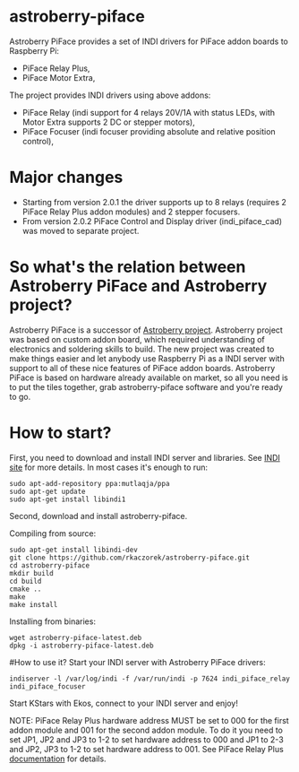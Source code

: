 # astroberry-piface
Astroberry PiFace provides a set of INDI drivers for PiFace addon boards to Raspberry Pi:
- PiFace Relay Plus,
- PiFace Motor Extra,

The project provides INDI drivers using above addons:
- PiFace Relay (indi support for 4 relays 20V/1A with status LEDs, with Motor Extra supports 2 DC or stepper motors),
- PiFace Focuser (indi focuser providing absolute and relative position control),

# Major changes
- Starting from version 2.0.1 the driver supports up to 8 relays (requires 2 PiFace Relay Plus addon modules) and 2 stepper focusers.
- From version 2.0.2 PiFace Control and Display driver (indi_piface_cad) was moved to separate project.

# So what's the relation between Astroberry PiFace and Astroberry project?
Astroberry PiFace is a successor of [Astroberry project](https://sourceforge.net/projects/astroberry/). Astroberry project was based on custom addon board, which required understanding of electronics and soldering skills to build. The new project was created to make things easier and let anybody use Raspberry Pi as a INDI server with support to all of these nice features of PiFace addon boards. Astroberry PiFace is based on hardware already available on market, so all you need is to put the tiles together, grab astroberry-piface software and you're ready to go.

# How to start?
First, you need to download and install INDI server and libraries. See [INDI site](http://indilib.org/download.html) for more details.
In most cases it's enough to run:
```
sudo apt-add-repository ppa:mutlaqja/ppa
sudo apt-get update
sudo apt-get install libindi1
```
Second, download and install astroberry-piface.

Compiling from source:
```
sudo apt-get install libindi-dev
git clone https://github.com/rkaczorek/astroberry-piface.git
cd astroberry-piface
mkdir build
cd build
cmake ..
make
make install
```
Installing from binaries:
```
wget astroberry-piface-latest.deb
dpkg -i astroberry-piface-latest.deb
```

#How to use it?
Start your INDI server with Astroberry PiFace drivers:

`indiserver -l /var/log/indi -f /var/run/indi -p 7624 indi_piface_relay indi_piface_focuser`

Start KStars with Ekos, connect to your INDI server and enjoy!

NOTE: PiFace Relay Plus hardware address MUST be set to 000 for the first addon module and 001 for the second addon module. To do it you need to set JP1, JP2 and JP3 to 1-2 to set hardware address to 000 and JP1 to 2-3 and JP2, JP3 to 1-2 to set hardware address to 001. See PiFace Relay Plus [documentation](https://www.element14.com/community/servlet/JiveServlet/downloadBody/72070-102-2-303814/Getting%20Started%20-%20Relay.pdf) for details.
